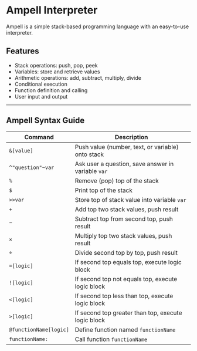 # Ampell Interpreter

Ampell is a simple stack-based programming language with an easy-to-use interpreter.

## Features

- Stack operations: push, pop, peek  
- Variables: store and retrieve values  
- Arithmetic operations: add, subtract, multiply, divide  
- Conditional execution  
- Function definition and calling  
- User input and output  

---

## Ampell Syntax Guide

| Command             | Description                                     |
|---------------------|------------------------------------------------|
| `&[value]`          | Push value (number, text, or variable) onto stack |
| `^"question"~var`   | Ask user a question, save answer in variable `var` |
| `%`                 | Remove (pop) top of the stack                    |
| `$`                 | Print top of the stack                            |
| `>>var`             | Store top of stack value into variable `var`    |
| `+`                 | Add top two stack values, push result            |
| `−`                 | Subtract top from second top, push result        |
| `×`                 | Multiply top two stack values, push result        |
| `÷`                 | Divide second top by top, push result             |
| `=[logic]`          | If second top equals top, execute logic block     |
| `![logic]`          | If second top not equals top, execute logic block |
| `<[logic]`          | If second top less than top, execute logic block  |
| `>[logic]`          | If second top greater than top, execute logic block |
| `@functionName[logic]` | Define function named `functionName`            |
| `functionName:`     | Call function `functionName`                       |

